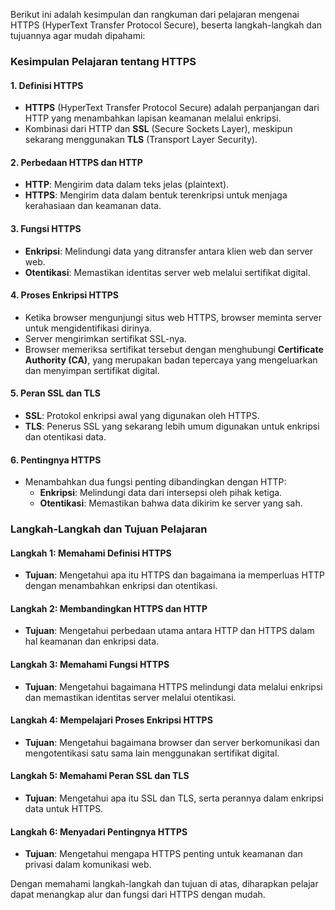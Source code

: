 Berikut ini adalah kesimpulan dan rangkuman dari pelajaran mengenai HTTPS (HyperText Transfer Protocol Secure), beserta langkah-langkah dan tujuannya agar mudah dipahami:

### Kesimpulan Pelajaran tentang HTTPS

#### 1. Definisi HTTPS
- **HTTPS** (HyperText Transfer Protocol Secure) adalah perpanjangan dari HTTP yang menambahkan lapisan keamanan melalui enkripsi.
- Kombinasi dari HTTP dan **SSL** (Secure Sockets Layer), meskipun sekarang menggunakan **TLS** (Transport Layer Security).

#### 2. Perbedaan HTTPS dan HTTP
- **HTTP**: Mengirim data dalam teks jelas (plaintext).
- **HTTPS**: Mengirim data dalam bentuk terenkripsi untuk menjaga kerahasiaan dan keamanan data.

#### 3. Fungsi HTTPS
- **Enkripsi**: Melindungi data yang ditransfer antara klien web dan server web.
- **Otentikasi**: Memastikan identitas server web melalui sertifikat digital.

#### 4. Proses Enkripsi HTTPS
- Ketika browser mengunjungi situs web HTTPS, browser meminta server untuk mengidentifikasi dirinya.
- Server mengirimkan sertifikat SSL-nya.
- Browser memeriksa sertifikat tersebut dengan menghubungi **Certificate Authority (CA)**, yang merupakan badan tepercaya yang mengeluarkan dan menyimpan sertifikat digital.

#### 5. Peran SSL dan TLS
- **SSL**: Protokol enkripsi awal yang digunakan oleh HTTPS.
- **TLS**: Penerus SSL yang sekarang lebih umum digunakan untuk enkripsi dan otentikasi data.

#### 6. Pentingnya HTTPS
- Menambahkan dua fungsi penting dibandingkan dengan HTTP:
  - **Enkripsi**: Melindungi data dari intersepsi oleh pihak ketiga.
  - **Otentikasi**: Memastikan bahwa data dikirim ke server yang sah.

### Langkah-Langkah dan Tujuan Pelajaran

#### Langkah 1: Memahami Definisi HTTPS
- **Tujuan**: Mengetahui apa itu HTTPS dan bagaimana ia memperluas HTTP dengan menambahkan enkripsi dan otentikasi.

#### Langkah 2: Membandingkan HTTPS dan HTTP
- **Tujuan**: Mengetahui perbedaan utama antara HTTP dan HTTPS dalam hal keamanan dan enkripsi data.

#### Langkah 3: Memahami Fungsi HTTPS
- **Tujuan**: Mengetahui bagaimana HTTPS melindungi data melalui enkripsi dan memastikan identitas server melalui otentikasi.

#### Langkah 4: Mempelajari Proses Enkripsi HTTPS
- **Tujuan**: Mengetahui bagaimana browser dan server berkomunikasi dan mengotentikasi satu sama lain menggunakan sertifikat digital.

#### Langkah 5: Memahami Peran SSL dan TLS
- **Tujuan**: Mengetahui apa itu SSL dan TLS, serta perannya dalam enkripsi data untuk HTTPS.

#### Langkah 6: Menyadari Pentingnya HTTPS
- **Tujuan**: Mengetahui mengapa HTTPS penting untuk keamanan dan privasi dalam komunikasi web.

Dengan memahami langkah-langkah dan tujuan di atas, diharapkan pelajar dapat menangkap alur dan fungsi dari HTTPS dengan mudah.